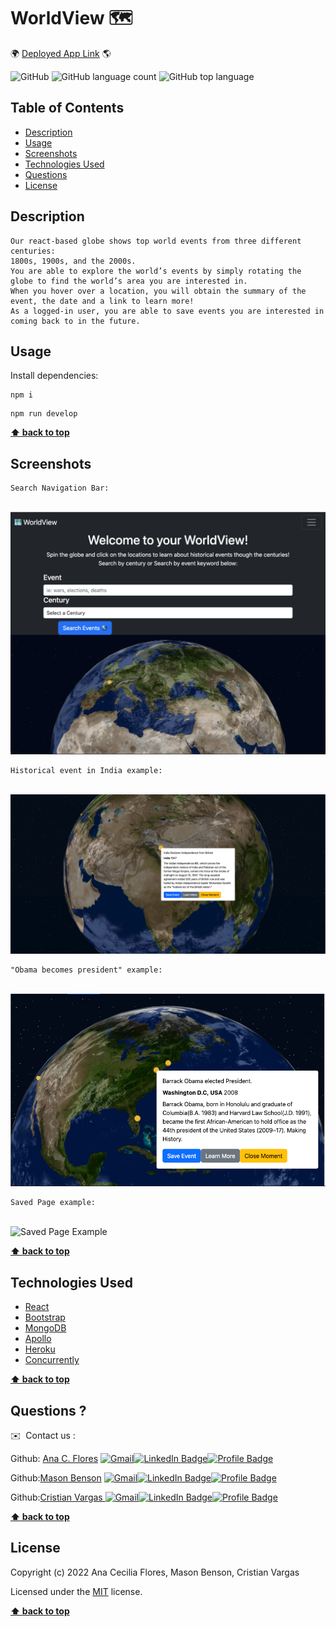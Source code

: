 # WorldView 🗺

🌍 [Deployed App Link](https://my-world-view.herokuapp.com/) 🌎

![GitHub](https://img.shields.io/github/license/anacecyflores1/WorldView)
![GitHub language count](https://img.shields.io/github/languages/count/anacecyflores1/WorldView)
![GitHub top language](https://img.shields.io/github/languages/top/anacecyflores1/WorldView)

## Table of Contents

- [Description](#description)
- [Usage](#usage)
- [Screenshots](#screenshots)
- [Technologies Used](#technologies-used)
- [Questions](#questions)
- [License](#license)

## Description

```
Our react-based globe shows top world events from three different centuries:
1800s, 1900s, and the 2000s.
You are able to explore the world’s events by simply rotating the globe to find the world’s area you are interested in.
When you hover over a location, you will obtain the summary of the event, the date and a link to learn more!
As a logged-in user, you are able to save events you are interested in coming back to in the future.

```

## Usage

Install dependencies:

```
npm i
```

```
npm run develop
```

**[⬆ back to top](#table-of-contents)**

## Screenshots

```
Search Navigation Bar:
```

<br>
<img src="client/src/assets/screenshots/search.png" alt="Search Nav Bar" title="Search Nav Bar"> 
<br>

```
Historical event in India example:
```

<br>
<img src="client/src/assets/screenshots/india.png" alt="India Example" title="India"> 
<br>

```
"Obama becomes president" example:
```

<br>
<img src="client/src/assets/screenshots/obama.png" alt="Obama becomes president example" title="Obama becomes president"> 
<br>

```
Saved Page example:
```

<br>
<img src="client/src/assets/screenshots/savedEvent.png" alt="Saved Page Example" title="Saved Page"> 
<br>

**[⬆ back to top](#table-of-contents)**

## Technologies Used

- [React](https://nodejs.org/en/)
- [Bootstrap](https://getbootstrap.com/docs/4.0/components/modal/)
- [MongoDB](https://www.mongodb.com/docs/manual/tutorial/install-mongodb-on-os-x/)
- [Apollo](https://studio.apollographql.com/)
- [Heroku](https://id.heroku.com/login)
- [Concurrently](https://www.npmjs.com/package/concurrently)

**[⬆ back to top](#table-of-contents)**

## Questions ?

✉️  Contact us :

Github: [Ana C. Flores](https://github.com/anacecyflores1)
<a href="mailto: anacecyflores1@gmail.com"><img src="https://img.shields.io/badge/Gmail-D14836?style=for-the-badge&logo=gmail&logoColor=white&color=071A2C" alt="Gmail"/></a><a href="https://www.linkedin.com/in/anacecyflores/"><img src="https://img.shields.io/badge/LinkedIn-blue?style=for-the-badge&logo=linkedin&logoColor=white&color=071A2C" alt="LinkedIn Badge"/></a><a href="https://cecy-professional-portfolio.herokuapp.com/" target="_blank"><img src="https://img.shields.io/badge/Profile-430098?style=for-the-badge&logo=heroku&logoColor=white&color=071A2C" alt="Profile Badge"/></a>

Github:[Mason Benson](https://github.com/mbenson025)
<a href="mailto: mbenson025@gmail.com"><img src="https://img.shields.io/badge/Gmail-D14836?style=for-the-badge&logo=gmail&logoColor=white&color=071A2C" alt="Gmail"/></a><a href="https://www.linkedin.com/in/mason-benson-6591b5102/"><img src="https://img.shields.io/badge/LinkedIn-blue?style=for-the-badge&logo=linkedin&logoColor=white&color=071A2C" alt="LinkedIn Badge"/></a><a href="https://mb-reactportfolio.herokuapp.com/" target="_blank"><img src="https://img.shields.io/badge/Profile-430098?style=for-the-badge&logo=heroku&logoColor=white&color=071A2C" alt="Profile Badge"/></a>

Github:[Cristian Vargas ](https://github.com/vcristian1)
<a href="mailto: cristian.v0223@gmail.com"><img src="https://img.shields.io/badge/Gmail-D14836?style=for-the-badge&logo=gmail&logoColor=white&color=071A2C" alt="Gmail"/></a><a href="https://www.linkedin.com/in/cristian-vargas-13686a1a3/"><img src="https://img.shields.io/badge/LinkedIn-blue?style=for-the-badge&logo=linkedin&logoColor=white&color=071A2C" alt="LinkedIn Badge"/></a><a href="https://vcristian1.github.io/vcristian_portfolio_demo/" target="_blank"><img src="https://img.shields.io/badge/Profile-430098?style=for-the-badge&logo=heroku&logoColor=white&color=071A2C" alt="Profile Badge"/></a>

**[⬆ back to top](#table-of-contents)**

## License

Copyright (c) 2022 Ana Cecilia Flores, Mason Benson, Cristian Vargas

Licensed under the [MIT](LICENSE) license.

**[⬆ back to top](#table-of-contents)**
